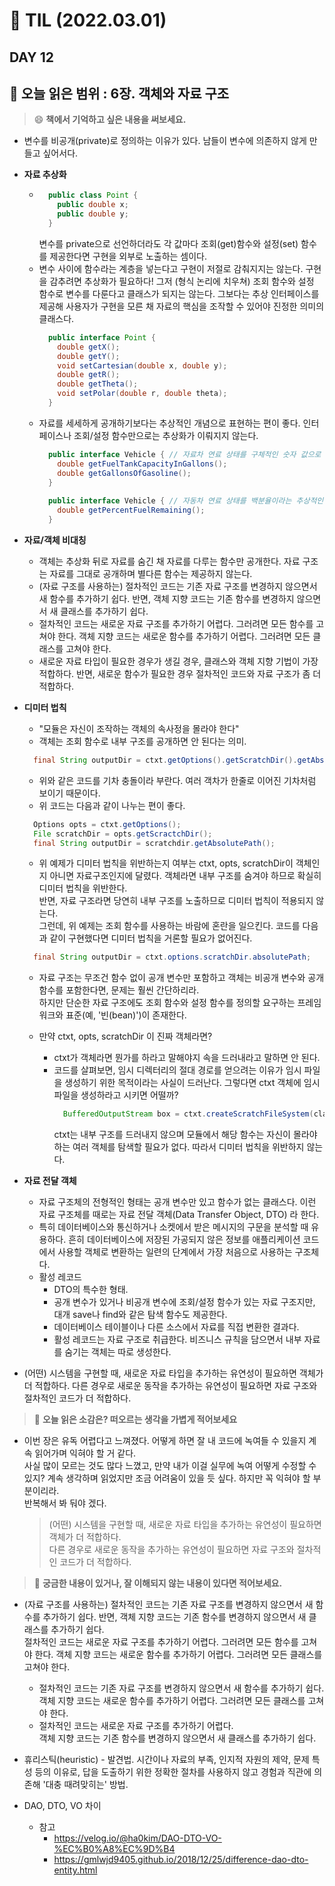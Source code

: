 # 📝 TIL (2022.03.01)  
## DAY 12 
📖 오늘 읽은 범위 : 6장. 객체와 자료 구조
---
> 😄 **책에서 기억하고 싶은 내용을 써보세요.**  
- 변수를 비공개(private)로 정의하는 이유가 있다. 남들이 변수에 의존하지 않게 만들고 싶어서다.
- **자료 추상화**
  - ```java
      public class Point {
        public double x;
        public double y;
      }
    ```  
    변수를 private으로 선언하더라도 각 값마다 조회(get)함수와 설정(set) 함수를 제공한다면 구현을 외부로 노출하는 셈이다.
  - 변수 사이에 함수라는 계층을 넣는다고 구현이 저절로 감춰지지는 않는다. 구현을 감추려면 추상화가 필요하다! 그저 (형식 논리에 치우쳐) 조회 함수와 설정 함수로 변수를 다룬다고 클래스가 되지는 않는다.
그보다는 추상 인터페이스를 제공해 사용자가 구현을 모른 채 자료의 핵심을 조작할 수 있어야 진정한 의미의 클래스다.
    ```java
      public interface Point {
        double getX();
        double getY();
        void setCartesian(double x, double y);
        double getR();
        double getTheta();
        void setPolar(double r, double theta);
      }
    ```
  - 자료를 세세하게 공개하기보다는 추상적인 개념으로 표현하는 편이 좋다. 인터페이스나 조회/설정 함수만으로는 추상화가 이뤄지지 않는다.
    ```java
      public interface Vehicle { // 자료차 연료 상태를 구체적인 숫자 값으로 알려줌.
        double getFuelTankCapacityInGallons();
        double getGallonsOfGasoline();
      }
      
      public interface Vehicle { // 자동차 연료 상태를 백분율이라는 추상적인 개념으로 알려줌으로 정보가 어디서 오는지 전혀 드러나지 않는다.
        double getPercentFuelRemaining();
      }
     ```
- **자료/객체 비대칭**
  - 객체는 추상화 뒤로 자료를 숨긴 채 자료를 다루는 함수만 공개한다. 자료 구조는 자료를 그대로 공개하며 별다른 함수는 제공하지 않는다.
  - (자료 구조를 사용하는) 절차적인 코드는 기존 자료 구조를 변경하지 않으면서 새 함수를 추가하기 쉽다. 반면, 객체 지향 코드는 기존 함수를 변경하지 않으면서 새 클래스를 추가하기 쉽다.
  - 절차적인 코드는 새로운 자료 구조를 추가하기 어렵다. 그러려면 모든 함수를 고쳐야 한다. 객체 지향 코드는 새로운 함수를 추가하기 어렵다. 그러려면 모든 클래스를 고쳐야 한다.
  - 새로운 자료 타입이 필요한 경우가 생길 경우, 클래스와 객체 지향 기법이 가장 적합하다. 반면, 새로운 함수가 필요한 경우 절차적인 코드와 자료 구조가 좀 더 적합하다.
 
- **디미터 법칙**
  - "모듈은 자신이 조작하는 객체의 속사정을 몰라야 한다"
  - 객체는 조회 함수로 내부 구조를 공개하면 안 된다는 의미.
  ```java
    final String outputDir = ctxt.getOptions().getScratchDir().getAbsolutePath();
  ```
  - 위와 같은 코드를 기차 충돌이라 부란다. 여러 객차가 한줄로 이어진 기차처럼 보이기 때문이다.
  - 위 코드는 다음과 같이 나누는 편이 좋다.
  ```java
    Options opts = ctxt.getOptions();
    File scratchDir = opts.getScractchDir();
    final String outputDir = scratchdir.getAbsolutePath();
  ```
  - 위 예제가 디미터 법칙을 위반하는지 여부는 ctxt, opts, scratchDir이 객체인지 아니면 자료구조인지에 달렸다. 객체라면 내부 구조를 숨겨야 하므로 확실히 디미터 법칙을 위반한다.  
반면, 자료 구조라면 당연히 내부 구조를 노출하므로 디미터 법칙이 적용되지 않는다.  
그런데, 위 예제는 조회 함수를 사용하는 바람에 혼란을 일으킨다. 코드를 다음과 같이 구현했다면 디미터 법칙을 거론할 필요가 없어진다.
  ```java
    final String outputDir = ctxt.options.scratchDir.absolutePath;
  ```
  - 자료 구조는 무조건 함수 없이 공개 변수만 포함하고 객체는 비공개 변수와 공개 함수를 포함한다면, 문제는 훨씬 간단하리라.  
하지만 단순한 자료 구조에도 조회 함수와 설정 함수를 정의할 요구하는 프레임워크와 표준(예, '빈(bean)')이 존재한다.

  - 만약 ctxt, opts, scratchDir 이 진짜 객체라면?
    - ctxt가 객체라면 뭔가를 하라고 말해야지 속을 드러내라고 말하면 안 된다.
    - 코드를 살펴보면, 임시 디렉터리의 절대 경로를 얻으려는 이유가 임시 파일을 생성하기 위한 목적이라는 사실이 드러난다. 그렇다면 ctxt 객체에 임시 파일을 생성하라고 시키면 어떨까?
      ```java
        BufferedOutputStream box = ctxt.createScratchFileSystem(classFileName);
      ```   
      ctxt는 내부 구조를 드러내지 않으며 모듈에서 해당 함수는 자신이 몰라야 하는 여러 객체를 탐색할 필요가 없다. 따라서 디미터 법칙을 위반하지 않는다.
- **자료 전달 객체**
  - 자료 구조체의 전형적인 형태는 공개 변수만 있고 함수가 없는 클래스다. 이런 자료 구조체를 때로는 자료 전달 객체(Data Transfer Object, DTO) 라 한다.
  - 특히 데이터베이스와 통신하거나 소켓에서 받은 메시지의 구문을 분석할 때 유용하다. 흔히 데이터베이스에 저장된 가공되지 않은 정보를 애플리케이션 코드에서 사용할 객체로 변환하는 일련의 단계에서 가장 처음으로 사용하는 구조체다.
  - 활성 레코드
    - DTO의 특수한 형태.
    - 공개 변수가 있거나 비공개 변수에 조회/설정 함수가 있는 자료 구조지만, 대개 save나 find와 같은 탐색 함수도 제공한다.
    - 데이터베이스 테이블이나 다른 소스에서 자료를 직접 변환한 결과다.
    - 활성 레코드는 자료 구조로 취급한다. 비즈니스 규칙을 담으면서 내부 자료를 숨기는 객체는 따로 생성한다.
- (어떤) 시스템을 구현할 때, 새로운 자료 타입을 추가하는 유연성이 필요하면 객체가 더 적합하다. 다른 경우로 새로운 동작을 추가하는 유연성이 필요하면 자료 구조와 절차적인 코드가 더 적합하다.

> 🤔 **오늘 읽은 소감은? 떠오르는 생각을 가볍게 적어보세요**  
- 이번 장은 유독 어렵다고 느껴졌다. 어떻게 하면 잘 내 코드에 녹여들 수 있을지 계속 읽어가며 익혀야 할 거 같다.  
사실 많이 모르는 것도 많다 느꼈고, 만약 내가 이걸 실무에 녹여 어떻게 수정할 수 있지? 계속 생각하며 읽었지만 조금 어려움이 있을 듯 싶다. 하지만 꼭 익혀야 할 부분이리라.  
반복해서 봐 둬야 겠다.
  > (어떤) 시스템을 구현할 때, 새로운 자료 타입을 추가하는 유연성이 필요하면 객체가 더 적합하다.  
  > 다른 경우로 새로운 동작을 추가하는 유연성이 필요하면 자료 구조와 절차적인 코드가 더 적합하다.  
  

> 🔎 **궁금한 내용이 있거나, 잘 이해되지 않는 내용이 있다면 적어보세요.**  
- (자료 구조를 사용하는) 절차적인 코드는 기존 자료 구조를 변경하지 않으면서 새 함수를 추가하기 쉽다. 반면, 객체 지향 코드는 기존 함수를 변경하지 않으면서 새 클래스를 추가하기 쉽다.  
절차적인 코드는 새로운 자료 구조를 추가하기 어렵다. 그러려면 모든 함수를 고쳐야 한다. 객체 지향 코드는 새로운 함수를 추가하기 어렵다. 그러려면 모든 클래스를 고쳐야 한다.
  - 절차적인 코드는 기존 자료 구조를 변경하지 않으면서 새 함수를 추가하기 쉽다.  
객체 지향 코드는 새로운 함수를 추가하기 어렵다. 그러려면 모든 클래스를 고쳐야 한다.
  - 절차적인 코드는 새로운 자료 구조를 추가하기 어렵다.  
객체 지향 코드는 기존 함수를 변경하지 않으면서 새 클래스를 추가하기 쉽다.  

- 휴리스틱(heuristic) - 발견법. 시간이나 자료의 부족, 인지적 자원의 제약, 문제 특성 등의 이유로, 답을 도출하기 위한 정확한 절차를 사용하지 않고 경험과 직관에 의존해 '대충 때려맞히는' 방법.

- DAO, DTO, VO 차이
  - 참고
    - https://velog.io/@ha0kim/DAO-DTO-VO-%EC%B0%A8%EC%9D%B4
    - https://gmlwjd9405.github.io/2018/12/25/difference-dao-dto-entity.html

